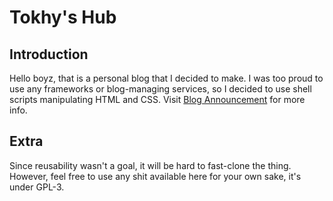 # Tokhy's Hub
## Introduction
Hello boyz, that is a personal blog that I decided to make. I was too proud to use any frameworks or blog-managing services, so I decided to use shell scripts manipulating HTML and CSS. Visit [Blog Announcement](https://tokiesan.github.io/blogposts/AnnouncingTheBlog.html) for more info.

## Extra
Since reusability wasn't a goal, it will be hard to fast-clone the thing. However, feel free to use any shit available here for your own sake, it's under GPL-3.

